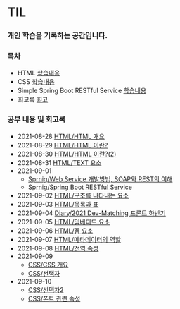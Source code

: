 # TIL
### 개인 학습을 기록하는 공간입니다.

### 목차

- HTML [학습내용](./html)
- CSS [학습내용](./css)
- Simple Spring Boot RESTful Service [학습내용](./spring-boot-RESTful) 
- 회고록 [회고](./diary)

### 공부 내용 및 회고록 

- 2021-08-28 [HTML/HTML 개요](./html/Section0-HTML개요/20210828-HTML개요.md)
- 2021-08-29 [HTML/HTML 이란?](./html/Section1-HTML/20210829-HTML.md)
- 2021-08-30 [HTML/HTML 이란?(2)](./html/Section1-HTML/20210830-HTML(2).md)
- 2021-08-31 [HTML/TEXT 요소](./html/Section2-TEXT요소/20210831-TEXT요소.md)
- 2021-09-01 
  - [Sprnig/Web Service 개발방법, SOAP와 REST의 이해](./spring-boot-RESTful/Section0-WebServiceANDWebApplication/Web%20Service%20개발방법%20SOAP과%20REST의%20이해.md)
  - [Sprnig/Spring Boot RESTful Service](./spring-boot-RESTful/Section1-SpringBoot로개발하는RESTfulService/SpringBoot-RESTful%20Service.md)
- 2021-09-02 [HTML/구조를 나타내는 요소](./html/Section3-구조를나타내는요소/20210902-구조를나타내는요소.md)
- 2021-09-03 [HTML/목록과 표](./html/Section4-목록과표/20210903-목록과표.md)
- 2021-09-04 [Diary/2021 Dev-Matching 프론트 하반기](./diary/20210904DevMatching하반기.md)
- 2021-09-05 [HTML/임베디드 요소](./html/Section5-임베디드요소/20210905-임베디드요소.md)
- 2021-09-06 [HTML/폼 요소](./html/Section6-폼요소/20210906-폼요소.md)
- 2021-09-07 [HTML/메타데이터의 역할](./html/Section7-메타데이터의역할/20210907-메타데이터.md)
- 2021-09-08 [HTML/전역 속성](./html/Section8-전역속성/20210908-전역속성.md)
- 2021-09-09 
  - [CSS/CSS 개요](./css/Section0-CSS개요/20210909-CSS개요.md)
  - [CSS/선택자](./css/Section1-선택자/20210909-선택자.md) 
- 2021-09-10 
  - [CSS/선택자2](./css/Section1-선택자/20210909-선택자.md)
  - [CSS/폰트 관련 속성](./css/Section2-폰트관련속성/20210910-폰트관련속성.md)